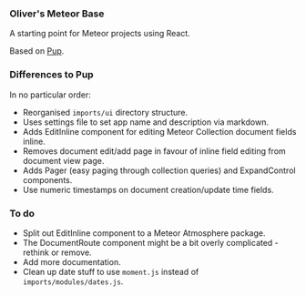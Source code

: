 ### Oliver's Meteor Base

A starting point for Meteor projects using React.

Based on [Pup](http://cleverbeagle.com/pup).


### Differences to Pup

In no particular order:
* Reorganised `imports/ui` directory structure.
* Uses settings file to set app name and description via markdown.
* Adds EditInline component for editing Meteor Collection document fields inline.
* Removes document edit/add page in favour of inline field editing from document view page.
* Adds Pager (easy paging through collection queries) and ExpandControl components.
* Use numeric timestamps on document creation/update time fields.


### To do

* Split out EditInline component to a Meteor Atmosphere package.
* The DocumentRoute component might be a bit overly complicated - rethink or remove.
* Add more documentation.
* Clean up date stuff to use `moment.js` instead of `imports/modules/dates.js`.
